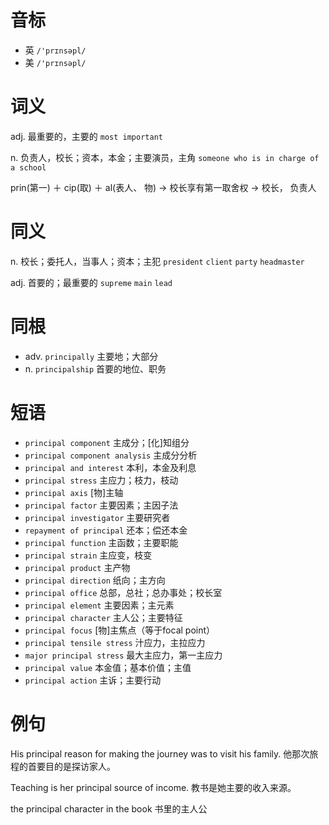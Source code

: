 # 音标

- 英 `/'prɪnsəpl/`
- 美 `/'prɪnsəpl/`

# 词义

adj. 最重要的，主要的
`most important`

n. 负责人，校长；资本，本金；主要演员，主角
`someone who is in charge of a school`



prin(第一) ＋ cip(取) ＋ al(表人、 物) → 校长享有第一取舍权 → 校长， 负责人

# 同义

n. 校长；委托人，当事人；资本；主犯
`president` `client` `party` `headmaster`

adj. 首要的；最重要的
`supreme` `main` `lead`

# 同根

- adv. `principally` 主要地；大部分
- n. `principalship` 首要的地位、职务

# 短语

- `principal component` 主成分；[化]知组分
- `principal component analysis` 主成分分析
- `principal and interest` 本利，本金及利息
- `principal stress` 主应力；枝力，枝动
- `principal axis` [物]主轴
- `principal factor` 主要因素；主因子法
- `principal investigator` 主要研究者
- `repayment of principal` 还本；偿还本金
- `principal function` 主函数；主要职能
- `principal strain` 主应变，枝变
- `principal product` 主产物
- `principal direction` 纸向；主方向
- `principal office` 总部，总社；总办事处；校长室
- `principal element` 主要因素；主元素
- `principal character` 主人公；主要特征
- `principal focus` [物]主焦点（等于focal point）
- `principal tensile stress` 汁应力，主拉应力
- `major principal stress` 最大主应力，第一主应力
- `principal value` 本金值；基本价值；主值
- `principal action` 主诉；主要行动

# 例句

His principal reason for making the journey was to visit his family.
他那次旅程的首要目的是探访家人。

Teaching is her principal source of income.
教书是她主要的收入来源。

the principal character in the book
书里的主人公


